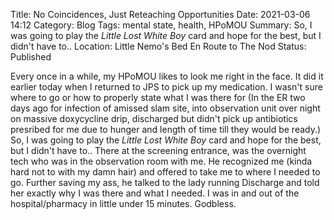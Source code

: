 Title: No Coincidences, Just Reteaching Opportunities
Date: 2021-03-06 14:12
Category: Blog
Tags: mental state, health, HPoMOU
Summary: So, I was going to play the _Little Lost White Boy_ card and hope for the best, but I didn't have to..
Location: Little Nemo's Bed En Route to The Nod
Status: Published


Every once in a while, my HPoMOU likes to look me right in the face. It did it earlier today when I returned to JPS to pick up my medication. I wasn't sure where to go or how to properly state what I was there for (In the ER two days ago for infection of amissed slam site, into observation unit over night on massive doxycycline drip, discharged but didn't pick up antibiotics presribed for me due to hunger and length of time till they would be ready.) So, I was going to play the _Little Lost White Boy_ card and hope for the best, but I didn't have to.. There at the screening entrance, was the overnight tech who was in the observation room with me. He recognized me (kinda hard not to with my damn hair) and offered to take me to where I needed to go. Further saving my ass, he talked to the lady running Discharge and told her exactly why I was there and what I needed. I was in and out of the hospital/pharmacy in little under 15 minutes. Godbless.
